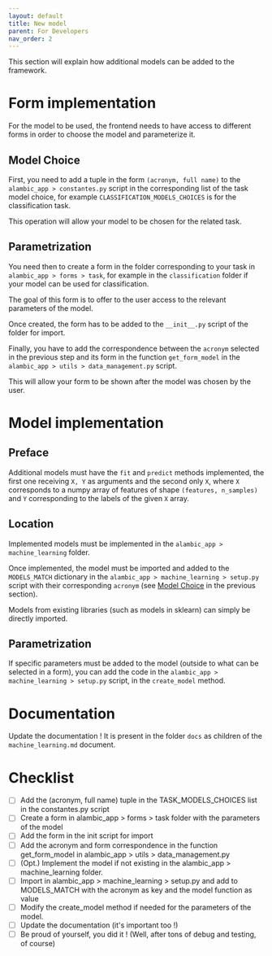 ```yaml
---
layout: default 
title: New model 
parent: For Developers 
nav_order: 2
---
```


This section will explain how additional models can be added to the framework.

# Form implementation
For the model to be used, the frontend needs to have access to different forms in order to choose the model and parameterize it.

## Model Choice
First, you need to add a tuple in the form `(acronym, full name)` to the `alambic_app > constantes.py` script in the corresponding list of the task model choice, for example `CLASSIFICATION_MODELS_CHOICES` is for the classification task.

This operation will allow your model to be chosen for the related task.

## Parametrization
You need then to create a form in the folder corresponding to your task in `alambic_app > forms > task`, for example in the `classification` folder if your model can be used for classification.

The goal of this form is to offer to the user access to the relevant parameters of the model.

Once created, the form has to be added to the `__init__.py` script of the folder for import.

Finally, you have to add the correspondence between the `acronym` selected in the previous step and its form in the function `get_form_model` in the `alambic_app > utils > data_management.py` script.

This will allow your form to be shown after the model was chosen by the user.

# Model implementation
## Preface
Additional models must have the `fit` and `predict` methods implemented, the first one receiving `X, Y` as arguments and the second only `X`, where `X` corresponds to a numpy array of features of shape `(features, n_samples)` and `Y` corresponding to the labels of the given `X` array.

## Location
Implemented models must be implemented in the `alambic_app > machine_learning` folder.

Once implemented, the model must be imported and added to the `MODELS_MATCH` dictionary in the `alambic_app > machine_learning > setup.py` script with their corresponding `acronym` (see [Model Choice](/ForDevelopers/new_model.html#model-choice) in the previous section).

Models from existing libraries (such as models in sklearn) can simply be directly imported.

## Parametrization
If specific parameters must be added to the model (outside to what can be selected in a form), you can add the code in the `alambic_app > machine_learning > setup.py` script, in the `create_model` method.

# Documentation
Update the documentation ! It is present in the folder `docs` as children of the `machine_learning.md` document.

# Checklist
- [ ] Add the (acronym, full name) tuple in the TASK_MODELS_CHOICES list in the constantes.py script
- [ ] Create a form in alambic_app > forms > task folder with the parameters of the model
- [ ] Add the form in the init script for import
- [ ] Add the acronym and form correspondence in the function get_form_model in alambic_app > utils > data_management.py
- [ ] (Opt.) Implement the model if not existing in the alambic_app > machine_learning folder.
- [ ] Import in alambic_app > machine_learning > setup.py and add to MODELS_MATCH with the acronym as key and the model function as value
- [ ] Modify the create_model method if needed for the parameters of the model.
- [ ] Update the documentation (it's important too !)
- [ ] Be proud of yourself, you did it ! (Well, after tons of debug and testing, of course)